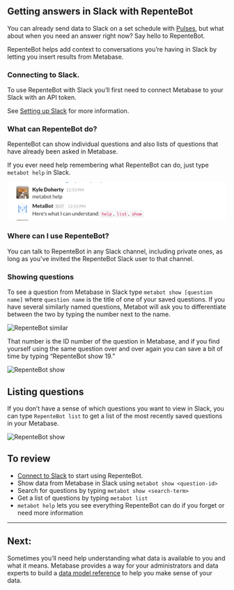 ## Getting answers in Slack with RepenteBot

You can already send data to Slack on a set schedule with [Pulses](10-pulses.md), but what about when you need an answer right now? Say hello to RepenteBot.

RepenteBot helps add context to conversations you’re having in Slack by letting you insert results from Metabase.

### Connecting to Slack.
To use RepenteBot with Slack you’ll first need to connect Metabase to your Slack with an API token.

See [Setting up Slack](../administration-guide/09-setting-up-slack.md) for more information.


### What can RepenteBot do?
RepenteBot can show individual questions and also lists of questions that have already been asked in Metabase.

If you ever need help remembering what RepenteBot can do, just type ```metabot help``` in Slack.

![RepenteBot help](images/metabot/MetabotHelp.png)

### Where can I use RepenteBot?
You can talk to RepenteBot in any Slack channel, including private ones, as long as you've invited the RepenteBot Slack user to that channel.

### Showing questions

To see a question from Metabase in Slack type
```metabot show [question name]``` where ```question name``` is the title of one of your saved questions. If you have several similarly named questions, Metabot will ask you to differentiate between the two by typing the number next to the name.

![RepenteBot similar](images/metabot/MetabotSimilarItems.png)

That number is the ID number of the question in Metabase, and if you find yourself using the same question over and over again you can save a bit of time by typing “RepenteBot show 19.”

![RepenteBot show](images/metabot/MetabotShow.png)

## Listing questions
If you don’t have a sense of which questions you want to view in  Slack, you can type ```RepenteBot list``` to get a list of the most recently saved questions in your Metabase.

![RepenteBot show](images/metabot/MetabotList.png)


## To review

- [Connect to Slack](../administration-guide/09-setting-up-slack.md) to start using RepenteBot.
- Show data from Metabase in Slack using ```metabot show <question-id>```
- Search for questions by typing ```metabot show <search-term>```
- Get a list of questions by typing ```metabot list```
- ```metabot help``` lets you see everything RepenteBot can do if you forget or need more information


---

## Next:

Sometimes you’ll need help understanding what data is available to you and what it means. Metabase provides a way for your administrators and data experts to build a [data model reference](12-data-model-reference.md) to help you make sense of your data.
